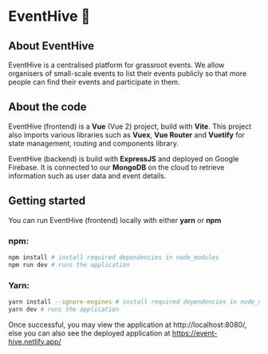 # EventHive 🐝

## About EventHive
EventHive is a centralised platform for grassroot events. We allow organisers of small-scale events to list their events publicly so that more people can find their events and participate in them.

## About the code
EventHive (frontend) is a **Vue** (Vue 2) project, build with **Vite**. This project also imports various libraries such as **Vuex**, **Vue Router** and **Vuetify** for state management, routing and components library.

EventHive (backend) is build with **ExpressJS** and deployed on Google Firebase. It is connected to our **MongoDB** on the cloud to retrieve information such as user data and event details.

## Getting started

You can run EventHive (frontend) locally with either **yarn** or **npm** 
<!-- ```bash
npx degit slime7/template-vite-vue2-vuetify my-project
``` -->
### npm:
```bash
npm install # install required dependencies in node_modules
npm run dev # runs the application
```

### Yarn:
```bash
yarn install --ignore-engines # install required dependencies in node_modules
yarn dev # runs the application
```
Once successful, you may view the application at http://localhost:8080/, else you can also see the deployed application at https://event-hive.netlify.app/
